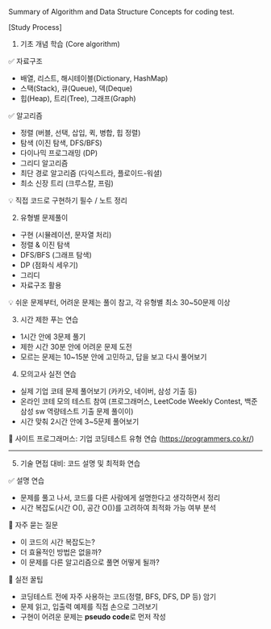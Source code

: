 Summary of Algorithm and Data Structure Concepts for coding test.




[Study Process]

1. 기초 개념 학습 (Core algorithm)

✅ 자료구조
- 배열, 리스트, 해시테이블(Dictionary, HashMap)
- 스택(Stack), 큐(Queue), 덱(Deque)
- 힙(Heap), 트리(Tree), 그래프(Graph)

✅ 알고리즘
- 정렬 (버블, 선택, 삽입, 퀵, 병합, 힙 정렬)
- 탐색 (이진 탐색, DFS/BFS)
- 다이나믹 프로그래밍 (DP)
- 그리디 알고리즘
- 최단 경로 알고리즘 (다익스트라, 플로이드-워셜)
- 최소 신장 트리 (크루스칼, 프림)

💡 직접 코드로 구현하기 필수 / 노트 정리



2. 유형별 문제풀이
- 구현 (시뮬레이션, 문자열 처리)
- 정렬 & 이진 탐색
- DFS/BFS (그래프 탐색)
- DP (점화식 세우기)
- 그리디
- 자료구조 활용

💡 쉬운 문제부터, 어려운 문제는 풀이 참고, 각 유형별 최소 30~50문제 이상



3. 시간 제한 푸는 연습
- 1시간 안에 3문제 풀기
- 제한 시간 30분 안에 어려운 문제 도전
- 모르는 문제는 10~15분 안에 고민하고, 답을 보고 다시 풀어보기



4. 모의고사 실전 연습
- 실제 기업 코테 문제 풀어보기 (카카오, 네이버, 삼성 기출 등)
- 온라인 코테 모의 테스트 참여 (프로그래머스, LeetCode Weekly Contest, 백준 삼성 sw 역량테스트 기출 문제 풀이이)
- 시간 맞춰 2시간 안에 3~5문제 풀어보기



📌 사이트
프로그래머스: 기업 코딩테스트 유형 연습 (https://programmers.co.kr/)



-----------------------------------------------------------------



5. 기술 면접 대비: 코드 설명 및 최적화 연습

✅ 설명 연습
- 문제를 풀고 나서, 코드를 다른 사람에게 설명한다고 생각하면서 정리
- 시간 복잡도(시간 O(), 공간 O())를 고려하여 최적화 가능 여부 분석

📌 자주 묻는 질문
- 이 코드의 시간 복잡도는?
- 더 효율적인 방법은 없을까?
- 이 문제를 다른 알고리즘으로 풀면 어떻게 될까?

🎯 실전 꿀팁
- 코딩테스트 전에 자주 사용하는 코드(정렬, BFS, DFS, DP 등) 암기
- 문제 읽고, 입출력 예제를 직접 손으로 그려보기
- 구현이 어려운 문제는 **pseudo code**로 먼저 작성

